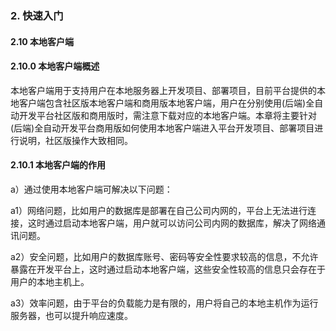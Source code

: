 ### 2. 快速入门

#### 2.10 本地客户端

#### 2.10.0 本地客户端概述

本地客户端用于支持用户在本地服务器上开发项目、部署项目，目前平台提供的本地客户端包含社区版本地客户端和商用版本地客户端，用户在分别使用(后端)全自动开发平台社区版和商用版时，需注意下载对应的本地客户端。本章将主要针对 (后端)全自动开发平台商用版如何使用本地客户端进入平台开发项目、部署项目进行说明，社区版操作大致相同。

#### 2.10.1 本地客户端的作用

a）通过使用本地客户端可解决以下问题：

a1）网络问题，比如用户的数据库是部署在自己公司内网的，平台上无法进行连接，这时通过启动本地客户端，用户就可以访问公司内网的数据库，解决了网络通讯问题。

a2）安全问题，比如用户的数据库账号、密码等安全性要求较高的信息，不允许暴露在开发平台上，这时通过启动本地客户端，这些安全性较高的信息只会存在于用户的本地主机上。

a3）效率问题，由于平台的负载能力是有限的，用户将自己的本地主机作为运行服务器，也可以提升响应速度。
